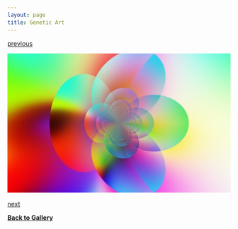 ```yaml
---
layout: page
title: Genetic Art
---
```


[previous](page5-1012-full.html)

![](page5-1013-full.jpg)

[next](page5-1014-full.html)		

[**Back to Gallery**](../index.html)